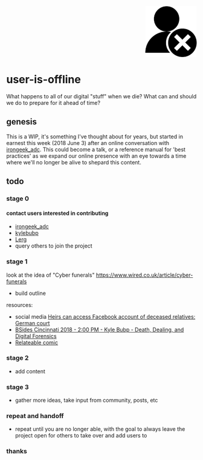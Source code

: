 <div align="right"><img src="icon.png" alt="user-is-offline" width="136" height="134"></div>

# user-is-offline

What happens to all of our digital "stuff" when we die? What can and should we do to prepare for it ahead of time?

## genesis

This is a WIP, it's something I've thought about for years, but started in earnest this week (2018 June 3) after an online conversation with [irongeek_adc](https://twitter.com/irongeek_adc/status/999838152318734336). This could become a talk, or a reference manual for 'best practices' as we expand our online presence with an eye towards a time where we'll no longer be alive to shepard this content.

## todo

### stage 0

#### contact users interested in contributing

* [irongeek_adc](https://twitter.com/irongeek_adc/status/1004048921956675585)
* [kylebubp](https://twitter.com/kylebubp/status/1004051889447735296)
* [Lerg](https://twitter.com/Lerg/status/1004052907979763712)
* query others to join the project

### stage 1

look at the idea of "Cyber funerals" https://www.wired.co.uk/article/cyber-funerals

* build outline

resources:

* social media [Heirs can access Facebook account of deceased relatives: German court](https://www.reuters.com/article/us-facebook-privacy-germany/heirs-can-access-facebook-account-of-deceased-relatives-german-court-idUSKBN1K219A)
* [BSides Cincinnati 2018 - 2:00 PM - Kyle Bubp - Death, Dealing, and Digital Forensics](https://www.youtube.com/watch?v=5PBukBKkkz8&feature=youtu.be)
* [Relateable comic](https://devops.com/an-eternal-presence/)

### stage 2

* add content

### stage 3

* gather more ideas, take input from community, posts, etc

### repeat and handoff

* repeat until you are no longer able, with the goal to always leave the project open for others to take over and add users to

### thanks
